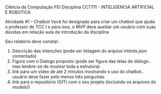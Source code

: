 Ciência da Computação FEI
Disciplina CC7711 - INTELIGENCIA ARTIFICIAL E ROBOTICA

Atividade #1 – Chatbot
Você foi designado para criar um chatbot que ajuda o professor de TCC I e para isso, o MVP
deve auxiliar um usuário com suas dúvidas em relação aula de introdução da disciplina 

Seu relatório deve constar:
1. Descrição das intenções (pode ser listagem do arquivo intents.json comentado)
2. Figura com o Dialogo proposto (pode ser figura das telas de diálogo.. mas lembre-se
de mostrar toda a estrutura)
3. link para um vídeo de até 2 minutos mostrando o uso do chatbot.. usuário deve fazer
pelo menos três perguntas.
4. link para o repositório (GIT) com o seu projeto (incluindo os arquivos do modelo!)